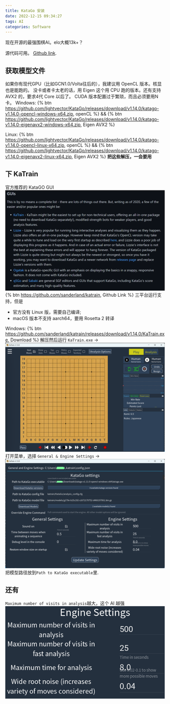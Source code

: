 ```yaml
---
title: KataGo 安装
date: 2022-12-15 09:34:27
tags: AI
categories: Software
---
```

现在开源的最强围棋AI。elo大概13k+？
<!-- more -->
源代码可用。 [Github link](https://github.com/lightvector/KataGo).
## 获取模型文件
如果你有现代GPU（比如GCN1.0/Volta往后的），我建议用 OpenCL 版本。核显也是能跑的。
没卡或者卡太老的话，用 Eigen 这个用 CPU 跑的版本。还有支持 AVX2 的，要求4代 Core 以后了。
CUDA 版本配置过于繁琐，而且必须要用N卡。
Windows:
{% btn https://github.com/lightvector/KataGo/releases/download/v1.14.0/katago-v1.14.0-opencl-windows-x64.zip, openCL %}
&&
{% btn https://github.com/lightvector/KataGo/releases/download/v1.14.0/katago-v1.14.0-eigenavx2-windows-x64.zip, Eigen AVX2 %}

Linux:
{% btn https://github.com/lightvector/KataGo/releases/download/v1.14.0/katago-v1.14.0-opencl-linux-x64.zip, openCL %}
&&
{% btn https://github.com/lightvector/KataGo/releases/download/v1.14.0/katago-v1.14.0-eigenavx2-linux-x64.zip, Eigen AVX2 %}
**把这些解压，一会要用**
## 下 KaTrain
官方推荐的 KataGO GUI
![](../img/katago/1.png)
{% btn https://github.com/sanderland/katrain, Github Link %}
三平台运行支持，但是
* 官方没有 Linux 版，需要自己编译;
* macOS 版本不支持 aarch64，要用 Rosetta 2 转译

Windows:
{% btn https://github.com/sanderland/katrain/releases/download/v1.14.0/KaTrain.exe, Download %}
解压然后运行 `KaTrain.exe` ->
![](../img/katago/2.png)
打开菜单，选择 `General & Engine Settings` ->
![](../img/katago/3.png)
把模型路径放到`Path to KataGo executable`里.

## 还有
`Maximum number of visits in analysis`越大，这个 AI 越强
![](../img/katago/4.png)